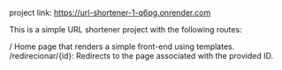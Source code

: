 project link: https://url-shortener-1-q6pg.onrender.com

This is a simple URL shortener project with the following routes:

/ Home page that renders a simple front-end using templates.
/redirecionar/{id}: Redirects to the page associated with the provided ID.
